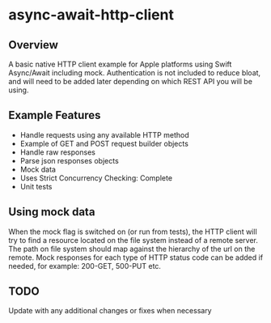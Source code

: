 # async-await-http-client

## Overview
A basic native HTTP client example for Apple platforms using Swift Async/Await including mock.
Authentication is not included to reduce bloat, and will need to be added later depending on which REST API you will be using.

## Example Features
- Handle requests using any available HTTP method
- Example of GET and POST request builder objects
- Handle raw responses
- Parse json responses objects
- Mock data
- Uses Strict Concurrency Checking: Complete 
- Unit tests

## Using mock data
When the mock flag is switched on (or run from tests), the HTTP client will try to find a resource located on the file system instead of a remote server. The path on file system should map against the hierarchy of the url on the remote. Mock responses for each type of HTTP status code can be added if needed, for example: 200-GET, 500-PUT etc.

## TODO
Update with any additional changes or fixes when necessary

